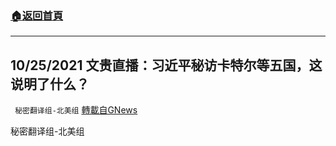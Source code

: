###  [:house:返回首頁](https://github.com/ourhimalayas/txt)
---


## 10/25/2021 文贵直播：习近平秘访卡特尔等五国，这说明了什么？
` 秘密翻译组-北美组` [轉載自GNews](https://gnews.org/zh-hans/1617479/)

秘密翻译组-北美组
